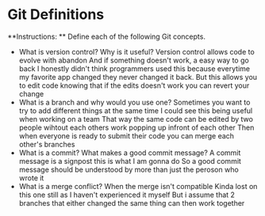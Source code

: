 # Git Definitions

**Instructions: ** Define each of the following Git concepts.

* What is version control?  Why is it useful?
Version control allows code to evolve with abandon And if something doesn't work, a easy way to go back I honestly didn't think programmers used this because everytime my favorite app changed they never changed it back. But this allows you to edit code knowing that if the edits doesn't work you can revert your change
* What is a branch and why would you use one?
Sometimes you want to try to add different things at the same time I could see this being useful when working on a team That way the same code can be edited by two people wihtout each others work popping up infront of each other Then when everyone is ready to submit their code you can merge each other's branches
* What is a commit? What makes a good commit message?
A commit message is a signpost this is what I am gonna do So a good commit message should be understood by more than just the peroson who wrote it
* What is a merge conflict?
When the merge isn't compatible Kinda lost on this one still as I haven't experienced it myself But i assume that 2 branches that either changed the same thing can then work together